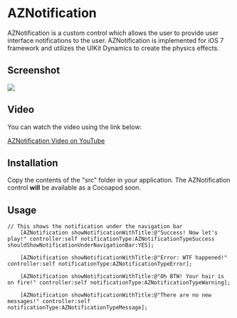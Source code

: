 <h1>AZNotification</h1>

<p>
AZNotification is a custom control which allows the user to provide user interface notifications to the user. AZNotification is implemented for iOS 7 framework and utilizes the UIKit Dynamics to create the physics effects. 
</p>

<h2>Screenshot</h2>

<img src="http://www.highoncoding.com/articleimages/AZNotification_002.png"/>

<h2>Video</h2>

<p>
You can watch the video using the link below:

<a href="https://www.youtube.com/watch?v=6hgL-ZWTYg8&feature=youtu.be">AZNotification Video on YouTube</a>
</p>

<h2>Installation</h2>

Copy the contents of the "src" folder in your application. The AZNotification control <b>will</b> be available as a Cocoapod soon. 

<h2>Usage</h2>

```
// This shows the notification under the navigation bar
    [AZNotification showNotificationWithTitle:@"Success! Now let's play!" controller:self notificationType:AZNotificationTypeSuccess shouldShowNotificationUnderNavigationBar:YES];
 
    [AZNotification showNotificationWithTitle:@"Error: WTF happened!" controller:self notificationType:AZNotificationTypeError];
  
    [AZNotification showNotificationWithTitle:@"Oh BTW! Your hair is on fire!" controller:self notificationType:AZNotificationTypeWarning];
    
    [AZNotification showNotificationWithTitle:@"There are no new messages!" controller:self notificationType:AZNotificationTypeMessage];

```
